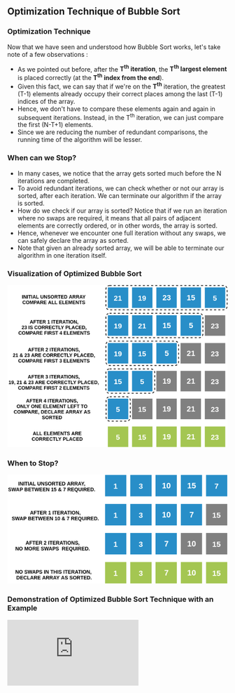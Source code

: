 ## Optimization Technique of Bubble Sort

### Optimization Technique

Now that we have seen and understood how Bubble Sort works, let's take note of a few observations :

- As we pointed out before, after the **T<sup>th</sup> iteration**, the **T<sup>th</sup> largest element** is placed correctly (at the **T<sup>th</sup>  index from the end**).
- Given this fact, we can say that if we're on the **T<sup>th</sup>**  iteration, the greatest (T-1) elements already occupy their correct places among the last (T-1) indices of the array.
- Hence, we don't have to compare these elements again and again in subsequent iterations. Instead, in the T<sup>th</sup>  iteration, we can just compare the first (N-T+1) elements.
- Since we are reducing the number of redundant comparisons, the running time of the algorithm will be lesser.

### When can we Stop?

- In many cases, we notice that the array gets sorted much before the N iterations are completed.
- To avoid redundant iterations, we can check whether or not our array is sorted, after each iteration. We can terminate our algorithm if the array is sorted.
- How do we check if our array is sorted? Notice that if we run an iteration where no swaps are required, it means that all pairs of adjacent elements are correctly ordered, or in other words, the array is sorted.
- Hence, whenever we encounter one full iteration without any swaps, we can safely declare the array as sorted.
- Note that given an already sorted array, we will be able to terminate our algorithm in one iteration itself.

### Visualization of Optimized Bubble Sort
<img src="images/optimise1.png"/>

### When to Stop?
<img src="images/optimise2.png"/>

### Demonstration of Optimized Bubble Sort Technique with an Example
<iframe src="https://www.youtube.com/embed/UJvH3z_fw-4" frameborder="0" allow="autoplay; encrypted-media" allowfullscreen></iframe>
